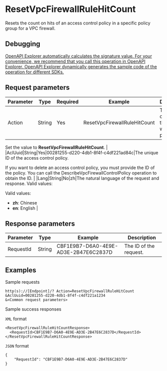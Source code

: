 # ResetVpcFirewallRuleHitCount

Resets the count on hits of an access control policy in a specific policy group for a VPC firewall.

## Debugging

[OpenAPI Explorer automatically calculates the signature value. For your convenience, we recommend that you call this operation in OpenAPI Explorer. OpenAPI Explorer dynamically generates the sample code of the operation for different SDKs.](https://api.aliyun.com/#product=Cloudfw&api=ResetVpcFirewallRuleHitCount&type=RPC&version=2017-12-07)

## Request parameters

|Parameter|Type|Required|Example|Description|
|---------|----|--------|-------|-----------|
|Action|String|Yes|ResetVpcFirewallRuleHitCount|The operation that you want to perform.

 Set the value to **ResetVpcFirewallRuleHitCount**. |
|AclUuid|String|Yes|00281255-d220-4db1-8f4f-c4df221ad84c|The unique ID of the access control policy.

 If you want to delete an access control policy, you must provide the ID of the policy. You can call the DescribeVpcFirewallControlPolicy operation to obtain the ID. |
|Lang|String|No|zh|The natural language of the request and response. Valid values:

 Valid values:

 -   **zh**: Chinese
-   **en**: English |

## Response parameters

|Parameter|Type|Example|Description|
|---------|----|-------|-----------|
|RequestId|String|CBF1E9B7-D6A0-4E9E-AD3E-2B47E6C2837D|The ID of the request. |

## Examples

Sample requests

```
http(s)://[Endpoint]/? Action=ResetVpcFirewallRuleHitCount
&AclUuid=00281255-d220-4db1-8f4f-c4df221a1234
&<Common request parameters>
```

Sample success responses

`XML` format

```
<ResetVpcFirewallRuleHitCountResponse>
  <RequestId>CBF1E9B7-D6A0-4E9E-AD3E-2B47E6C2837D</RequestId>
</ResetVpcFirewallRuleHitCountResponse>
```

`JSON` format

```
{
    "RequestId": "CBF1E9B7-D6A0-4E9E-AD3E-2B47E6C2837D"
}
```

